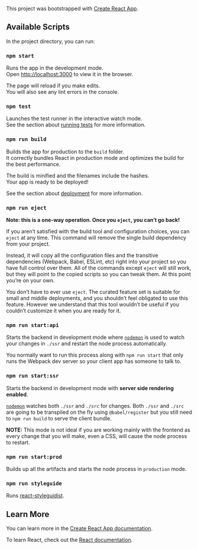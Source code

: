 This project was bootstrapped with [Create React App](https://github.com/facebook/create-react-app).

## Available Scripts

In the project directory, you can run:

### `npm start`

Runs the app in the development mode.<br>
Open [http://localhost:3000](http://localhost:3000) to view it in the browser.

The page will reload if you make edits.<br>
You will also see any lint errors in the console.

### `npm test`

Launches the test runner in the interactive watch mode.<br>
See the section about [running tests](https://facebook.github.io/create-react-app/docs/running-tests) for more information.

### `npm run build`

Builds the app for production to the `build` folder.<br>
It correctly bundles React in production mode and optimizes the build for the best performance.

The build is minified and the filenames include the hashes.<br>
Your app is ready to be deployed!

See the section about [deployment](https://facebook.github.io/create-react-app/docs/deployment) for more information.

### `npm run eject`

**Note: this is a one-way operation. Once you `eject`, you can’t go back!**

If you aren’t satisfied with the build tool and configuration choices, you can `eject` at any time. This command will remove the single build dependency from your project.

Instead, it will copy all the configuration files and the transitive dependencies (Webpack, Babel, ESLint, etc) right into your project so you have full control over them. All of the commands except `eject` will still work, but they will point to the copied scripts so you can tweak them. At this point you’re on your own.

You don’t have to ever use `eject`. The curated feature set is suitable for small and middle deployments, and you shouldn’t feel obligated to use this feature. However we understand that this tool wouldn’t be useful if you couldn’t customize it when you are ready for it.

### `npm run start:api`

Starts the backend in development mode where [`nodemon`](https://nodemon.io/) is used to
watch your changes in `./ssr` and restart the node process automatically.

You normally want to run this process along with `npm run start` that only runs the
Webpack dev server so your client app has someone to talk to.

### `npm run start:ssr`

Starts the backend in development mode with **server side rendering enabled**.

[`nodemon`](https://nodemon.io/) watches both `./ssr` and `./src` for changes.
Both `./ssr` and `./src` are going to be transpiled on the fly using `@babel/register`
but you still need to `npm run build` to serve the client bundle.

**NOTE:** This mode is not ideal if you are working mainly with the frontend as every
change that you will make, even a CSS, will cause the node process to restart. 

### `npm run start:prod`

Builds up all the artifacts and starts the node process in `production` mode.

### `npm run styleguide`

Runs [react-styleguidist](https://react-styleguidist.js.org/).

## Learn More

You can learn more in the [Create React App documentation](https://facebook.github.io/create-react-app/docs/getting-started).

To learn React, check out the [React documentation](https://reactjs.org/).
